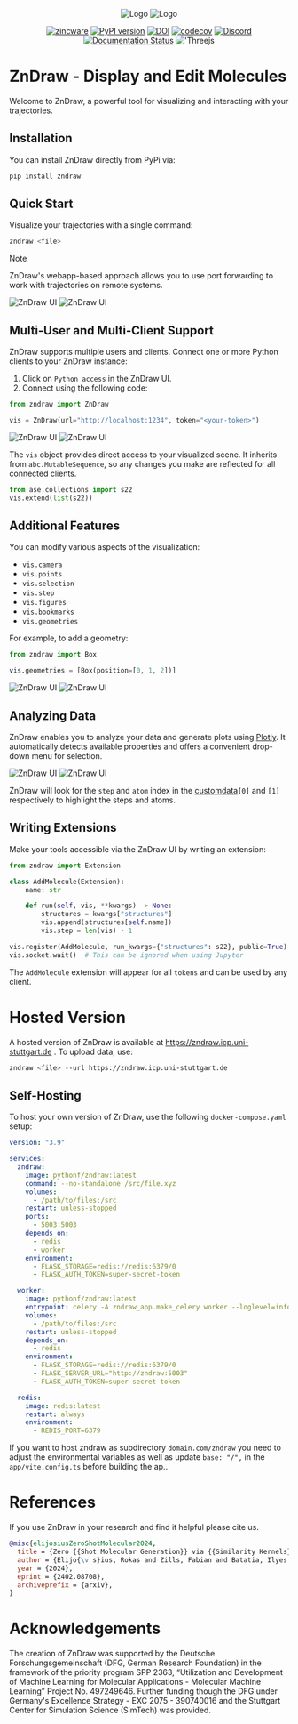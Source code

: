 



<div align="center">

![Logo](https://raw.githubusercontent.com/zincware/ZnDraw/refs/heads/docs/docs/source/_static/zndraw-light.svg#gh-light-mode-only)
![Logo](https://raw.githubusercontent.com/zincware/ZnDraw/refs/heads/docs/docs/source/_static/zndraw-dark.svg#gh-dark-mode-only)

[![zincware](https://img.shields.io/badge/Powered%20by-zincware-darkcyan)](https://github.com/zincware)
[![PyPI version](https://badge.fury.io/py/zndraw.svg)](https://badge.fury.io/py/zndraw)
[![DOI](https://img.shields.io/badge/arXiv-2402.08708-red)](https://arxiv.org/abs/2402.08708)
[![codecov](https://codecov.io/gh/zincware/ZnDraw/graph/badge.svg?token=3GPCKH1BBX)](https://codecov.io/gh/zincware/ZnDraw)
[![Discord](https://img.shields.io/discord/1034511611802689557)](https://discord.gg/7ncfwhsnm4)
[![Documentation Status](https://readthedocs.org/projects/zndraw/badge/?version=latest)](https://zndraw.readthedocs.io/en/latest/?badge=latest)
!['Threejs](https://img.shields.io/badge/threejs-black?style=for-the-badge&logo=three.js&logoColor=white)

</div>

# ZnDraw - Display and Edit Molecules
Welcome to ZnDraw, a powerful tool for visualizing and interacting with your trajectories.

## Installation

You can install ZnDraw directly from PyPi via:

```bash
pip install zndraw
```

## Quick Start

Visualize your trajectories with a single command:

```bash
zndraw <file>
```

> [!NOTE]
> ZnDraw's webapp-based approach allows you to use port forwarding to work with trajectories on remote systems.

![ZnDraw UI](https://raw.githubusercontent.com/zincware/ZnDraw/main/misc/darkmode/overview.png#gh-dark-mode-only "ZnDraw UI")
![ZnDraw UI](https://raw.githubusercontent.com/zincware/ZnDraw/main/misc/lightmode/overview.png#gh-light-mode-only "ZnDraw UI")

## Multi-User and Multi-Client Support

ZnDraw supports multiple users and clients. Connect one or more Python clients to your ZnDraw instance:

1. Click on `Python access` in the ZnDraw UI.
2. Connect using the following code:

```python
from zndraw import ZnDraw

vis = ZnDraw(url="http://localhost:1234", token="<your-token>")
```

![ZnDraw UI](https://raw.githubusercontent.com/zincware/ZnDraw/main/misc/darkmode/python.png#gh-dark-mode-only "ZnDraw Python Client")
![ZnDraw UI](https://raw.githubusercontent.com/zincware/ZnDraw/main/misc/lightmode/python.png#gh-light-mode-only "ZnDraw Python Client")

The `vis` object provides direct access to your visualized scene. It inherits from `abc.MutableSequence`, so any changes you make are reflected for all connected clients.

```python
from ase.collections import s22
vis.extend(list(s22))
```

## Additional Features

You can modify various aspects of the visualization:

- `vis.camera`
- `vis.points`
- `vis.selection`
- `vis.step`
- `vis.figures`
- `vis.bookmarks`
- `vis.geometries`

For example, to add a geometry:

```python
from zndraw import Box

vis.geometries = [Box(position=[0, 1, 2])]
```

![ZnDraw UI](https://raw.githubusercontent.com/zincware/ZnDraw/main/misc/darkmode/box.png#gh-dark-mode-only "ZnDraw Geometries")
![ZnDraw UI](https://raw.githubusercontent.com/zincware/ZnDraw/main/misc/lightmode/box.png#gh-light-mode-only "ZnDraw Geometries")

## Analyzing Data

ZnDraw enables you to analyze your data and generate plots using [Plotly](https://plotly.com/). It automatically detects available properties and offers a convenient drop-down menu for selection.

![ZnDraw UI](https://raw.githubusercontent.com/zincware/ZnDraw/main/misc/darkmode/analysis.png#gh-dark-mode-only "ZnDraw Analysis")
![ZnDraw UI](https://raw.githubusercontent.com/zincware/ZnDraw/main/misc/lightmode/analysis.png#gh-light-mode-only "ZnDraw Analysis")

ZnDraw will look for the `step` and `atom` index in the [customdata](https://plotly.com/python/reference/scatter/#scatter-customdata)`[0]` and `[1]` respectively to highlight the steps and atoms.

## Writing Extensions

Make your tools accessible via the ZnDraw UI by writing an extension:

```python
from zndraw import Extension

class AddMolecule(Extension):
    name: str

    def run(self, vis, **kwargs) -> None:
        structures = kwargs["structures"]
        vis.append(structures[self.name])
        vis.step = len(vis) - 1

vis.register(AddMolecule, run_kwargs={"structures": s22}, public=True)
vis.socket.wait()  # This can be ignored when using Jupyter
```

The `AddMolecule` extension will appear for all `tokens` and can be used by any client.

# Hosted Version

A hosted version of ZnDraw is available at https://zndraw.icp.uni-stuttgart.de . To upload data, use:

```bash
zndraw <file> --url https://zndraw.icp.uni-stuttgart.de
```

## Self-Hosting

To host your own version of ZnDraw, use the following `docker-compose.yaml` setup:

```yaml
version: "3.9"

services:
  zndraw:
    image: pythonf/zndraw:latest
    command: --no-standalone /src/file.xyz
    volumes:
      - /path/to/files:/src
    restart: unless-stopped
    ports:
      - 5003:5003
    depends_on:
      - redis
      - worker
    environment:
      - FLASK_STORAGE=redis://redis:6379/0
      - FLASK_AUTH_TOKEN=super-secret-token

  worker:
    image: pythonf/zndraw:latest
    entrypoint: celery -A zndraw_app.make_celery worker --loglevel=info -P eventlet
    volumes:
      - /path/to/files:/src
    restart: unless-stopped
    depends_on:
      - redis
    environment:
      - FLASK_STORAGE=redis://redis:6379/0
      - FLASK_SERVER_URL="http://zndraw:5003"
      - FLASK_AUTH_TOKEN=super-secret-token

  redis:
    image: redis:latest
    restart: always
    environment:
      - REDIS_PORT=6379
```

If you want to host zndraw as subdirectory `domain.com/zndraw` you need to adjust the environmental variables as well as update `base: "/",` in the `app/vite.config.ts` before building the ap..

# References

If you use ZnDraw in your research and find it helpful please cite us.

```bibtex
@misc{elijosiusZeroShotMolecular2024,
  title = {Zero {{Shot Molecular Generation}} via {{Similarity Kernels}}},
  author = {Elijo{\v s}ius, Rokas and Zills, Fabian and Batatia, Ilyes and Norwood, Sam Walton and Kov{\'a}cs, D{\'a}vid P{\'e}ter and Holm, Christian and Cs{\'a}nyi, G{\'a}bor},
  year = {2024},
  eprint = {2402.08708},
  archiveprefix = {arxiv},
}
```

# Acknowledgements

The creation of ZnDraw was supported by the Deutsche Forschungsgemeinschaft (DFG, German Research Foundation) in the framework of the priority program SPP 2363, “Utilization and Development of Machine Learning for Molecular Applications - Molecular Machine Learning” Project No. 497249646. Further funding though the DFG under Germany's Excellence Strategy - EXC 2075 - 390740016 and the Stuttgart Center for Simulation Science (SimTech) was provided.
